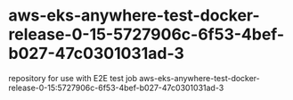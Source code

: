 # aws-eks-anywhere-test-docker-release-0-15-5727906c-6f53-4bef-b027-47c0301031ad-3
repository for use with E2E test job aws-eks-anywhere-test-docker-release-0-15:5727906c-6f53-4bef-b027-47c0301031ad-3

